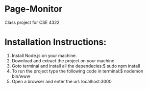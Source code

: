 # Page-Monitor
Class project for CSE 4322

# Installation Instructions:
1. Install Node.js on your machine.
2. Download and extract the project on your machine.
3. Goto terminal and install all the dependecies:$ sudo npm install
4. To run the project type the following code in terminal:$ nodemon bin/www
5. Open a browser and enter the url: localhost:3000

